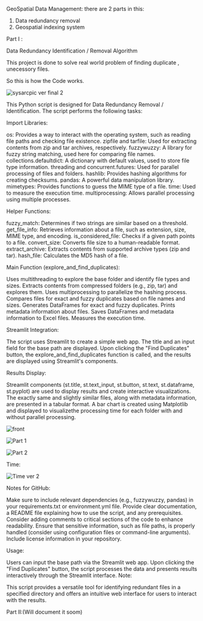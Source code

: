 GeoSpatial Data Management:
there are 2 parts in this:
1) Data redundancy removal
2) Geospatial indexing system

Part I :

Data Redundancy Identification / Removal Algorithm

This project is done to solve real world problem of finding duplicate , unecessory files.

So this is how the Code works.

![sysarcpic ver final 2](https://github.com/AdhvikVithun/Space-Hack/assets/148479685/97b1f2b6-c533-49eb-83ba-78f0b9dec312)


This Python script is designed for Data Redundancy Removal / Identification. The script performs the following tasks:

Import Libraries:

os: Provides a way to interact with the operating system, such as reading file paths and checking file existence.
zipfile and tarfile: Used for extracting contents from zip and tar archives, respectively.
fuzzywuzzy: A library for fuzzy string matching, used here for comparing file names.
collections.defaultdict: A dictionary with default values, used to store file type information.
threading and concurrent.futures: Used for parallel processing of files and folders.
hashlib: Provides hashing algorithms for creating checksums.
pandas: A powerful data manipulation library.
mimetypes: Provides functions to guess the MIME type of a file.
time: Used to measure the execution time.
multiprocessing: Allows parallel processing using multiple processes.


Helper Functions:

fuzzy_match: Determines if two strings are similar based on a threshold.
get_file_info: Retrieves information about a file, such as extension, size, MIME type, and encoding.
is_considered_file: Checks if a given path points to a file.
convert_size: Converts file size to a human-readable format.
extract_archive: Extracts contents from supported archive types (zip and tar).
hash_file: Calculates the MD5 hash of a file.


Main Function (explore_and_find_duplicates):

Uses multithreading to explore the base folder and identify file types and sizes.
Extracts contents from compressed folders (e.g., zip, tar) and explores them.
Uses multiprocessing to parallelize the hashing process.
Compares files for exact and fuzzy duplicates based on file names and sizes.
Generates DataFrames for exact and fuzzy duplicates.
Prints metadata information about files.
Saves DataFrames and metadata information to Excel files.
Measures the execution time.


Streamlit Integration:

The script uses Streamlit to create a simple web app.
The title and an input field for the base path are displayed.
Upon clicking the "Find Duplicates" button, the explore_and_find_duplicates function is called, and the results are displayed using Streamlit's components.

Results Display:

Streamlit components (st.title, st.text_input, st.button, st.text, st.dataframe, st.pyplot) are used to display results and create interactive visualizations.
The exactly same and slightly similar files, along with metadata information, are presented in a tabular format.
A bar chart is created using Matplotlib and displayed to visualizethe processing time for each folder with and without parallel processing.

![front](https://github.com/AdhvikVithun/Space-Hack/assets/148479685/60d9cb60-9d02-4809-b6c3-f4cb08a889d3)

![Part 1](https://github.com/AdhvikVithun/Space-Hack/assets/148479685/8affc244-29ac-454c-8f17-290108e14f2c)

![Part 2](https://github.com/AdhvikVithun/Space-Hack/assets/148479685/a597ad58-ab9c-4567-a673-109975f489b9)



Time: 


![Time ver 2](https://github.com/AdhvikVithun/Space-Hack/assets/148479685/807326e8-2a2b-4eeb-8ecc-d28adcb26f0d)


Notes for GitHub:

Make sure to include relevant dependencies (e.g., fuzzywuzzy, pandas) in your requirements.txt or environment.yml file.
Provide clear documentation, a README file explaining how to use the script, and any prerequisites.
Consider adding comments to critical sections of the code to enhance readability.
Ensure that sensitive information, such as file paths, is properly handled (consider using configuration files or command-line arguments).
Include license information in your repository.

Usage:

Users can input the base path via the Streamlit web app.
Upon clicking the "Find Duplicates" button, the script processes the data and presents results interactively through the Streamlit interface.
Note:

This script provides a versatile tool for identifying redundant files in a specified directory and offers an intuitive web interface for users to interact with the results.


Part II:(Will document it soom)

